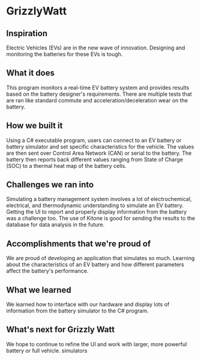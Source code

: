 # GrizzlyWatt
## Inspiration
Electric Vehicles (EVs) are in the new wave of innovation. Designing and monitoring the batteries for these EVs is tough.

## What it does
This program monitors a real-time EV battery system and provides results based on the battery designer's requirements. There are multiple tests that are ran like standard commute and acceleration/deceleration wear on the battery.

## How we built it
Using a C# executable program, users can connect to an EV battery or battery simulator and set specific characteristics for the vehicle. The values are then sent over Control Area Network (CAN) or serial to the battery. The battery then reports back different values ranging from State of Charge (SOC) to a thermal heat map of the battery cells.

## Challenges we ran into
Simulating a battery management system involves a lot of electrochemical, electrical, and thermodynamic understanding to simulate an EV battery. Getting the UI to report and properly display information from the battery was a challenge too. The use of Kitone is good for sending the results to the database for data analysis in the future.

## Accomplishments that we're proud of
We are proud of developing an application that simulates so much. Learning about the characteristics of an EV battery and how different parameters affect the battery's performance.

## What we learned
We learned how to interface with our hardware and display lots of information from the battery simulator to the C# program.

## What's next for Grizzly Watt
We hope to continue to refine the UI and work with larger, more powerful battery or full vehicle. simulators
